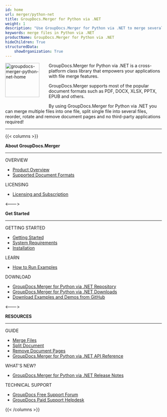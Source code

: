 ```yaml
---
id: home
url: merger/python-net
title: GroupDocs.Merger for Python via .NET
weight: 1
description: "Use GroupDocs.Merger for Python via .NET to merge several documents into one, split single document to multiple and organize documents in different ways."
keywords: merge files in Python via .NET
productName: GroupDocs.Merger for Python via .NET
hideChildren: True
structuredData:
    showOrganization: True
---
```

<img src="/merger/net/images/home.png" alt="groupdocs-merger-python-net-home" align="left" style="width:110px; margin: 0 30px 30px 0"/>

GroupDocs.Merger for Python via .NET is a cross-platform class library that empowers your applications with file merge features.

GroupDocs.Merger supports most of the popular document formats such as PDF, DOCX, XLSX, PPTX, EPUB and others.

By using GroupDocs.Merger for Python via .NET you can merge multiple files into one file, split single file into several files, reorder, rotate and remove document pages  and no third-party applications required!

------
{{< columns >}}
<p><b>About GroupDocs.Merger</b></p>
<hr><p>OVERVIEW</p></hr>
<ul>
	<li><a href='{{< ref "product-overview" >}}'>Product Overview</a></li>
	<li><a href='{{< ref "merger/python-net/getting-started/supported-document-formats.md" >}}'>Supported Document Formats</a></li>
</ul>
<p>LICENSING</p>
<ul>
	<li><a href='{{< ref "merger/python-net/getting-started/licensing-and-subscription.md" >}}'>Licensing and Subscription</a></li>
</ul>
<--->
<p><b>Get Started</b></p>
<hr><p>GETTING STARTED</p></hr>
<ul>
	<li><a href='{{< ref "merger/python-net/getting-started" >}}'>Getting Started</a></li>
	<li><a href='{{< ref "merger/python-net/getting-started/system-requirements.md" >}}'>System Requirements</a></li>
	<li><a href='{{< ref "merger/python-net/getting-started/installation.md" >}}'>Installation</a></li>
</ul>
<p>LEARN</p>
<ul>
	<li><a href='{{< ref "merger/python-net/getting-started/how-to-run-examples.md" >}}'>How to Run Examples</a></li>
</ul>
<p>DOWNLOAD</p>
<ul>
	<li><a href="https://pypi.org/project/groupdocs-merger-net/">GroupDocs.Merger for Python via .NET Repository</a></li>
	</li><li><a href="https://downloads.groupdocs.com/merger/python-net">GroupDocs.Merger for Python via .NET Downloads</a></li>
	<li><a href="https://github.com/groupdocs-merger/GroupDocs.Merger-for-Python-via-.NET">Download Examples and Demos from GitHub</a></li>
</ul>
<--->
<p><b>RESOURCES</b></p>
	<hr><p>GUIDE</p></hr>
	<ul>
		<li><a href='{{< ref "merger/python-net/developer-guide/merge" >}}'>Merge Files</a></li>
		<li><a href='{{< ref "merger/python-net/developer-guide/single-document-operations/split-document.md" >}}'>Split Document</a></li>
		<li><a href='{{< ref "merger/python-net/developer-guide/single-document-operations/remove-pages.md" >}}'>Remove Document Pages</a></li>
		<li><a href="https://reference.groupdocs.com/merger/net">GroupDocs.Merger for Python via .NET API Reference</a></li>
	</ul>
	<p>WHAT'S NEW?</p>
	<ul>
		<li><a href='https://releases.groupdocs.com/merger/python-net/release-notes/'>GroupDocs.Merger for Python via .NET Release Notes</a></li>
	</ul>
	<p>TECHNICAL SUPPORT</p>
	<ul>
		<li><a href="https://forum.groupdocs.com/">GroupDocs Free Support Forum</a></li>
		<li><a href="https://helpdesk.groupdocs.com/">GroupDocs Paid Support Helpdesk</a></li>
	</ul>
{{< /columns >}}
